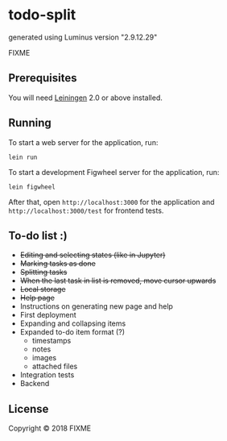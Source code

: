 # todo-split

generated using Luminus version "2.9.12.29"

FIXME

## Prerequisites

You will need [Leiningen][1] 2.0 or above installed.

[1]: https://github.com/technomancy/leiningen

## Running

To start a web server for the application, run:

    lein run 

To start a development Figwheel server for the application, run:

    lein figwheel
    
After that, open `http://localhost:3000` for the application and
`http://localhost:3000/test` for frontend tests.

## To-do list :)

* ~~Editing and selecting states (like in Jupyter)~~
* ~~Marking tasks as done~~
* ~~Splitting tasks~~
* ~~When the last task in list is removed, move cursor upwards~~
* ~~Local storage~~
* ~~Help page~~
* Instructions on generating new page and help
* First deployment
* Expanding and collapsing items
* Expanded to-do item format (?)
    - timestamps
    - notes
    - images
    - attached files
* Integration tests
* Backend

## License

Copyright © 2018 FIXME
